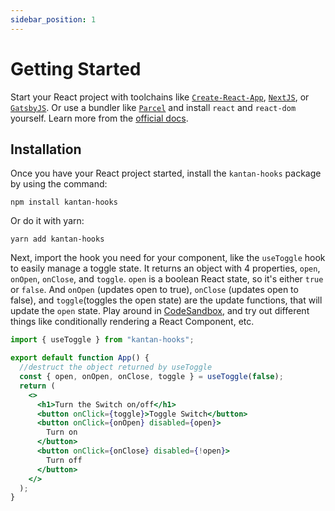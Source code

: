 ```yaml
---
sidebar_position: 1
---
```


# Getting Started

Start your React project with toolchains like [`Create-React-App`](https://create-react-app.dev/), [`NextJS`](https://nextjs.org/docs/), or [`GatsbyJS`](https://www.gatsbyjs.com/docs/tutorial/part-0/). Or use a bundler like [`Parcel`](https://parceljs.org/recipes/react/) and install `react` and `react-dom` yourself. Learn more from the [official docs](https://reactjs.org/docs/create-a-new-react-app.html).

## Installation

Once you have your React project started, install the `kantan-hooks` package by using the command:

```shell
npm install kantan-hooks
```

Or do it with yarn:

```shell
yarn add kantan-hooks
```

Next, import the hook you need for your component, like the `useToggle` hook to easily manage a toggle state. It returns an object with 4 properties, `open`, `onOpen`, `onClose`, and `toggle`. `open` is a boolean React state, so it's either `true` or `false`. And `onOpen` (updates open to true), `onClose` (updates open to false), and `toggle`(toggles the open state) are the update functions, that will update the `open` state. Play around in [CodeSandbox](https://codesandbox.io/s/small-sea-rrbuc?file=/src/Toggle.tsx), and try out different things like conditionally rendering a React Component, etc.

```jsx title="src/App.js"
import { useToggle } from "kantan-hooks";

export default function App() {
  //destruct the object returned by useToggle
  const { open, onOpen, onClose, toggle } = useToggle(false);
  return (
    <>
      <h1>Turn the Switch on/off</h1>
      <button onClick={toggle}>Toggle Switch</button>
      <button onClick={onOpen} disabled={open}>
        Turn on
      </button>
      <button onClick={onClose} disabled={!open}>
        Turn off
      </button>
    </>
  );
}
```

